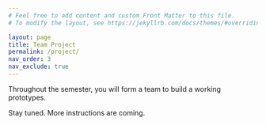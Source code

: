 ```yaml
---
# Feel free to add content and custom Front Matter to this file.
# To modify the layout, see https://jekyllrb.com/docs/themes/#overriding-theme-defaults

layout: page
title: Team Project
permalink: /project/
nav_order: 3
nav_exclude: true
---
```


Throughout the semester, you will form a team to build a working prototypes.

Stay tuned. More instructions are coming.

